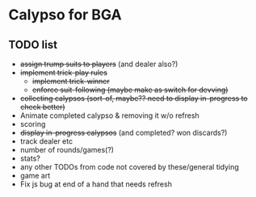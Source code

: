 # Calypso for BGA

## TODO list

* ~~assign trump suits to players~~ (and dealer also?)
* ~~implement trick-play rules~~
  * ~~implement trick-winner~~
  * ~~enforce suit-following (maybe make as switch for devving)~~
* ~~collecting calypsos (sort-of, maybe?? need to display in-progress to check better)~~
* Animate completed calypso & removing it w/o refresh
* scoring
* ~~display in-progress calypsos~~ (and completed? won discards?)
* track dealer etc
* number of rounds/games(?)
* stats?
* any other TODOs from code not covered by these/general tidying
* game art
* Fix js bug at end of a hand that needs refresh
